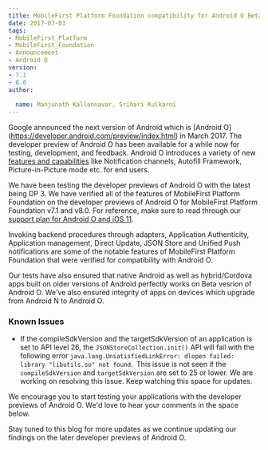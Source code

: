 ```yaml
---
title: MobileFirst Platform Foundation compatibility for Android O Beta Version 
date: 2017-07-03
tags:
- MobileFirst_Platform
- MobileFirst_Foundation
- Announcement
- Android O
version:
- 7.1
- 8.0
author:
 
  name: Manjunath Kallannavar, Srihari Kulkarni
---
```


Google announced the next version of Android which is [Android O] (https://developer.android.com/preview/index.html) in March 2017. The developer preview of Android O has been available for a while now for testing, development, and feedback. Android O introduces a variety of new [features and capabilities](http://www.androidauthority.com/android-8-0-review-758783/) like Notification channels, Autofill Framework, Picture-in-Picture mode etc. for end users. 

We have been testing the developer previews of Android O with the latest being DP 3. We have verified all of the features of MobileFirst Platform Foundation on the developer previews of Android O for MobileFirst Platform Foundation v7.1 and v8.0. For reference, make sure to read through our [support plan for Android O and iOS 11](https://mobilefirstplatform.ibmcloud.com/blog/2017/01/11/support-plan-for-next-android-ios-mobile-os/).

Invoking backend procedures through adapters, Application Authenticity, Application management, Direct Update, JSON Store and Unified Push notifications are some of the notable features of MobileFirst Platform Foundation that were verified for compatibility with Android O. 

Our tests have also ensured that native Android as well as hybrid/Cordova apps built on older versions of Android perfectly works on Beta vesrion of Android O. We've also ensured integrity of apps on devices which upgrade from Android N to Android O. 

### Known Issues
* If the compileSdkVersion and the targetSdkVersion of an application is set to API level 26, the `JSONStoreCollection.init()` API will fail with the following error 
```java.lang.UnsatisfiedLinkError: dlopen failed: library "libutils.so" not found.```
This issue is not seen if the `compileSdkVersion` and `targetSdkVersion` are set to 25 or lower. 
We are working on resolving this issue. Keep watching this space for updates. 


We encourage you to start testing your applications with the developer previews of Android O. We'd love to hear your comments in the space below.  

Stay tuned to this blog for more updates as we continue updating our findings on the later developer previews of Android O. 